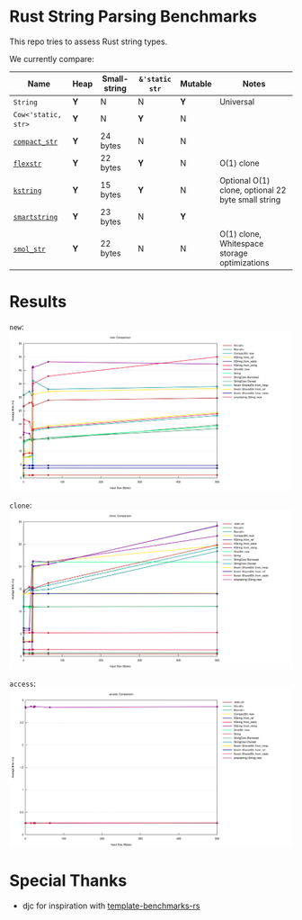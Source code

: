 # Rust String Parsing Benchmarks

This repo tries to assess Rust string types.

We currently compare:

Name                                                  | Heap  | Small-string | `&'static str` | Mutable | Notes
------------------------------------------------------|-------|--------------|----------------|---------|-----
`String`                                              | **Y** | N            | N              | **Y**   | Universal
`Cow<'static, str>`                                   | **Y** | N            | **Y**          | N       |
[`compact_str`](https://crates.io/crates/compact_str) | **Y** | 24 bytes     | N              | N       |
[`flexstr`](https://crates.io/crates/flexstr)         | **Y** | 22 bytes     | **Y**          | N       | O(1) clone
[`kstring`](https://crates.io/crates/kstring)         | **Y** | 15 bytes     | **Y**          | N       | Optional O(1) clone, optional 22 byte small string
[`smartstring`](https://crates.io/crates/smartstring) | **Y** | 23 bytes     | N              | **Y**   |
[`smol_str`](https://crates.io/crates/smol_str)       | **Y** | 22 bytes     | N              | N       | O(1) clone, Whitespace storage optimizations

# Results

`new`:
[![`new`](runs/2022-03-25/new/report/lines.svg)](https://htmlpreview.github.io/?https://github.com/epage/string-benchmarks-rs/blob/master/runs/2022-03-25/new/report/index.html)

`clone`:
[![`clone`](runs/2022-03-25/clone/report/lines.svg)](https://htmlpreview.github.io/?https://github.com/epage/string-benchmarks-rs/blob/master/runs/2022-03-25/clone/report/index.html)

`access`:
[![`access`](runs/2022-03-25/access/report/lines.svg)](https://htmlpreview.github.io/?https://github.com/epage/string-benchmarks-rs/blob/master/runs/2022-03-25/access/report/index.html)

# Special Thanks

- djc for inspiration with [template-benchmarks-rs](https://github.com/djc/template-benchmarks-rs)
